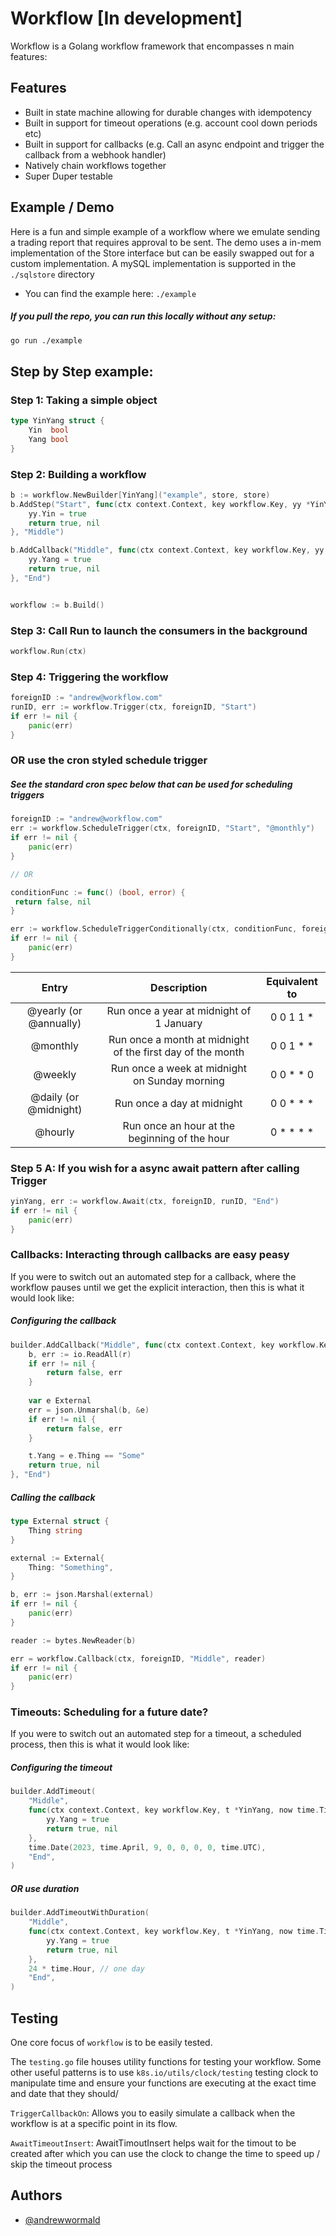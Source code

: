 # Workflow [In development]

Workflow is a Golang workflow framework that encompasses n main features:

## Features
- Built in state machine allowing for durable changes with idempotency 
- Built in support for timeout operations (e.g. account cool down periods etc)
- Built in support for callbacks (e.g. Call an async endpoint and trigger the callback from a webhook handler)
- Natively chain workflows together
- Super Duper testable

## Example / Demo 
Here is a fun and simple example of a workflow where we emulate sending a trading report that requires approval to be sent. The demo uses a in-mem implementation of the Store interface but can be easily swapped out for a custom implementation. A mySQL implementation is supported in the `./sqlstore` directory

- You can find the example here: `./example`

##### If you pull the repo, you can run this locally without any setup:
```bash
go run ./example
```
## Step by Step example:
### Step 1: Taking a simple object 
```go
type YinYang struct {
	Yin  bool
	Yang bool
}
```

### Step 2: Building a workflow
```go
b := workflow.NewBuilder[YinYang]("example", store, store)
b.AddStep("Start", func(ctx context.Context, key workflow.Key, yy *YinYang) (bool, error) {
	yy.Yin = true
	return true, nil
}, "Middle")

b.AddCallback("Middle", func(ctx context.Context, key workflow.Key, yy *YinYang) (bool, error) {
	yy.Yang = true
	return true, nil
}, "End")


workflow := b.Build()
```

### Step 3: Call Run to launch the consumers in the background
```go
workflow.Run(ctx)
```

### Step 4: Triggering the workflow
```go
foreignID := "andrew@workflow.com"
runID, err := workflow.Trigger(ctx, foreignID, "Start")
if err != nil {
    panic(err)
}
```
### OR use the cron styled schedule trigger
##### See the standard cron spec below that can be used for scheduling triggers
```go
foreignID := "andrew@workflow.com"
err := workflow.ScheduleTrigger(ctx, foreignID, "Start", "@monthly")
if err != nil {
    panic(err)
}

// OR

conditionFunc := func() (bool, error) {
 return false, nil
}

err := workflow.ScheduleTriggerConditionally(ctx, conditionFunc, foreignID, "Start", "@monthly")
if err != nil {
    panic(err)
}
```

| Entry |  Description   |   Equivalent to   |
| :---:   |:---:|:----:|
| @yearly (or @annually) | Run once a year at midnight of 1 January | 0 0 1 1 *  |
| @monthly | Run once a month at midnight of the first day of the month | 0 0 1 * *  |
| @weekly | Run once a week at midnight on Sunday morning | 0 0 * * 0  |
| @daily (or @midnight) | Run once a day at midnight | 0 0 * * *  |
| @hourly | Run once an hour at the beginning of the hour | 0 * * * *  |


### Step 5 A: If you wish for a async await pattern after calling Trigger
```go
yinYang, err := workflow.Await(ctx, foreignID, runID, "End")
if err != nil {
    panic(err)
}
```

### Callbacks: Interacting through callbacks are easy peasy
If you were to switch out an automated step for a callback, where the workflow pauses until we get the explicit interaction, then this is what it would look like:

##### Configuring the callback
```go
builder.AddCallback("Middle", func(ctx context.Context, key workflow.Key, t *YinYang, r io.Reader) (bool, error) {
    b, err := io.ReadAll(r)
    if err != nil {
        return false, err
    }
	
    var e External
    err = json.Unmarshal(b, &e)
    if err != nil {
        return false, err
    }

    t.Yang = e.Thing == "Some"
    return true, nil
}, "End")
```
##### Calling the callback
```go
type External struct {
    Thing string
}

external := External{
    Thing: "Something",
}

b, err := json.Marshal(external)
if err != nil {
    panic(err)
}

reader := bytes.NewReader(b)

err = workflow.Callback(ctx, foreignID, "Middle", reader)
if err != nil {
    panic(err)
}
```

### Timeouts: Scheduling for a future date?
If you were to switch out an automated step for a timeout, a scheduled process, then this is what it would look like:
##### Configuring the timeout
```go
builder.AddTimeout(
    "Middle",
    func(ctx context.Context, key workflow.Key, t *YinYang, now time.Time) (bool, error) {
        yy.Yang = true
        return true, nil
    },
    time.Date(2023, time.April, 9, 0, 0, 0, 0, time.UTC),
    "End",
)
```
##### OR use duration
```go
builder.AddTimeoutWithDuration(
    "Middle",
    func(ctx context.Context, key workflow.Key, t *YinYang, now time.Time) (bool, error) {
        yy.Yang = true
        return true, nil
    },
    24 * time.Hour, // one day
    "End",
)
```

## Testing

One core focus of `workflow` is to be easily tested.

The `testing.go` file houses utility functions for testing your workflow. Some other
 useful patterns is to use `k8s.io/utils/clock/testing` testing clock to manipulate
 time and ensure your functions are executing at the exact time and date that they should/ 

`TriggerCallbackOn`: Allows you to easily simulate a callback when the workflow is at a specific
 point in its flow.

`AwaitTimeoutInsert`: AwaitTimoutInsert helps wait for the timout to be created after which you can use the clock
 to change the time to speed up / skip the timeout process

## Authors

- [@andrewwormald](https://github.com/andrewwormald)
